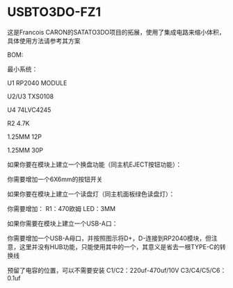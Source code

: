 # USBTO3DO-FZ1
这是Francois CARON的SATATO3DO项目的拓展，使用了集成电路来缩小体积，具体使用方法请参考其方案

BOM:

最小系统：

U1 RP2040 MODULE

U2/U3 TXS0108

U4 74LVC4245

R2 4.7K

1.25MM 12P

1.25MM 30P

如果你要在模块上建立一个换盘功能（同主机EJECT按钮功能）：

你需要增加一个6X6mm的按钮开关

如果你要在模块上建立一个读盘灯（同主机面板绿色读盘灯）：

你需要增加：
R1：470欧姆
LED：3MM

如果你需要在模块上建立一个USB-A口：

你需要增加一个USB-A母口，并按照图示将D+，D-连接到RP2040模块，但注意，这里并没有HUB功能，只能使用其中的一个，其意义是省去一根TYPE-C的转换线

预留了电容的位置，可以不需要安装
C1/C2：220uf-470uf/10V
C3/C4/C5/C6：0.1uf
